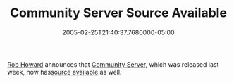 ﻿---
title: Community Server Source Available
date: "2005-02-25T21:40:37.7680000-05:00"
description: Rob Howard announces that Community Server, which was released last week, now has source available as well.
featuredImage: /img/default-post-image.jpg
---

[Rob Howard](http://weblogs.asp.net/rhoward) announces that [Community Server](http://communityserver.org/), which was released last week, now has[source available](http://weblogs.asp.net/rhoward/archive/2005/02/25/380444.aspx) as well.


